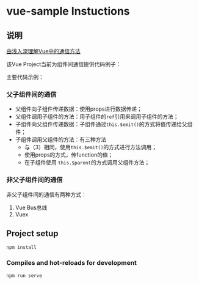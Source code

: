 # vue-sample Instuctions

## 说明

[由浅入深理解Vue中的通信方法](https://www.toryang.top/archives/77)

该Vue Project当前为组件间通信提供代码例子：

主要代码示例：

### 父子组件间的通信

* 父组件向子组件传递数据：使用props进行数据传递；
* 父组件调用子组件的方法：用子组件的`ref`引用来调用子组件的方法；
* 子组件向父组件传递数据：子组件通过`this.$emit()`的方式将值传递给父组件；
* 子组件调用父组件的方法：有三种方法
    * 与（3）相同，使用`this.$emit()`的方式进行方法调用；
    * 使用props的方式，传function的值；
    * 在子组件使用 `this.$parent`的方式调用父组件方法；


### 非父子组件间的通信

非父子组件间的通信有两种方式：
1. Vue Bus总线
2. Vuex

## Project setup
```
npm install
```

### Compiles and hot-reloads for development
```
npm run serve
```
